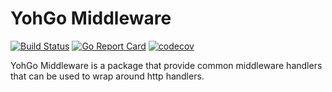 YohGo Middleware
===

[![Build Status](https://travis-ci.org/yohgo/middleware.svg?branch=master)](https://travis-ci.org/yohgo/middleware)
[![Go Report Card](https://goreportcard.com/badge/github.com/yohgo/middleware)](https://goreportcard.com/report/github.com/yohgo/middleware)
[![codecov](https://codecov.io/gh/yohgo/middleware/branch/master/graph/badge.svg)](https://codecov.io/gh/yohgo/middleware)

YohGo Middleware is a package that provide common middleware handlers that can be used to wrap around http handlers.
